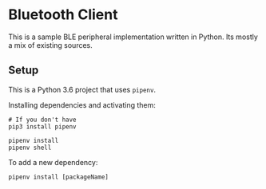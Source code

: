 # Bluetooth Client

This is a sample BLE peripheral implementation written in Python. Its mostly a mix of existing sources. 

## Setup

This is a Python 3.6 project that uses `pipenv`. 

Installing dependencies and activating them:

```
# If you don't have 
pip3 install pipenv

pipenv install
pipenv shell
```

To add a new dependency:

```
pipenv install [packageName]
```


